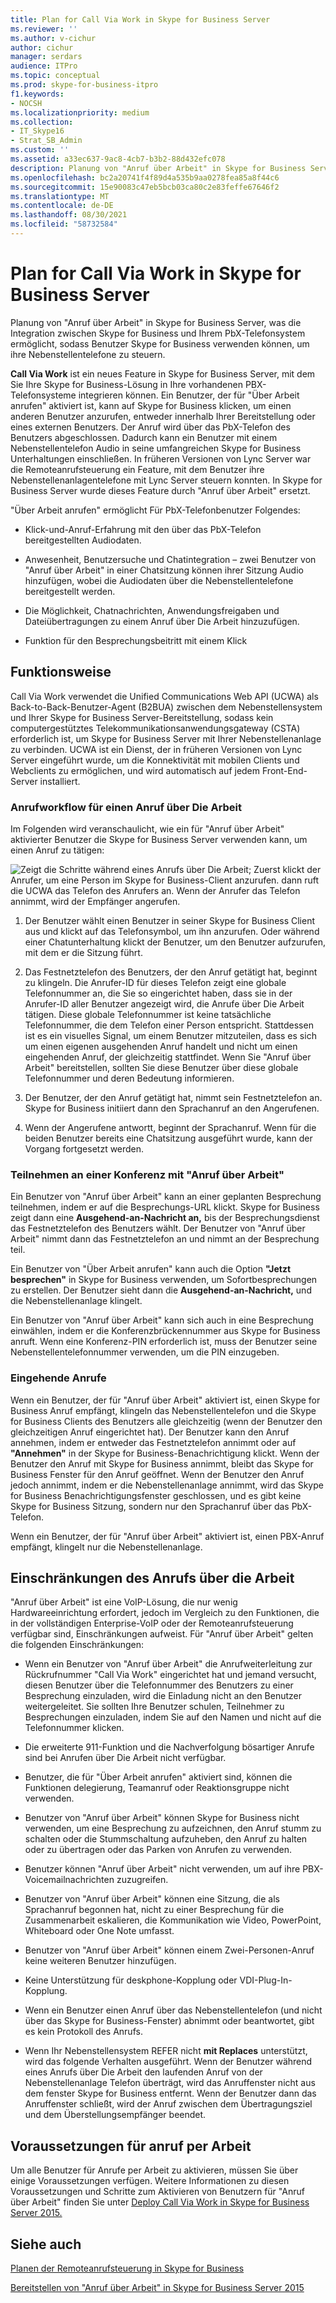 ```yaml
---
title: Plan for Call Via Work in Skype for Business Server
ms.reviewer: ''
ms.author: v-cichur
author: cichur
manager: serdars
audience: ITPro
ms.topic: conceptual
ms.prod: skype-for-business-itpro
f1.keywords:
- NOCSH
ms.localizationpriority: medium
ms.collection:
- IT_Skype16
- Strat_SB_Admin
ms.custom: ''
ms.assetid: a33ec637-9ac8-4cb7-b3b2-88d432efc078
description: Planung von "Anruf über Arbeit" in Skype for Business Server, was die Integration zwischen Skype for Business und Ihrem PbX-Telefonsystem ermöglicht, sodass Benutzer Skype for Business verwenden können, um ihre Nebenstellentelefone zu steuern.
ms.openlocfilehash: bc2a20741f4f89d4a535b9aa0278fea85a8f44c6
ms.sourcegitcommit: 15e90083c47eb5bcb03ca80c2e83feffe67646f2
ms.translationtype: MT
ms.contentlocale: de-DE
ms.lasthandoff: 08/30/2021
ms.locfileid: "58732584"
---
```

# <a name="plan-for-call-via-work-in-skype-for-business-server"></a>Plan for Call Via Work in Skype for Business Server
 
Planung von "Anruf über Arbeit" in Skype for Business Server, was die Integration zwischen Skype for Business und Ihrem PbX-Telefonsystem ermöglicht, sodass Benutzer Skype for Business verwenden können, um ihre Nebenstellentelefone zu steuern.
  
 **Call Via Work** ist ein neues Feature in Skype for Business Server, mit dem Sie Ihre Skype for Business-Lösung in Ihre vorhandenen PBX-Telefonsysteme integrieren können. Ein Benutzer, der für "Über Arbeit anrufen" aktiviert ist, kann auf Skype for Business klicken, um einen anderen Benutzer anzurufen, entweder innerhalb Ihrer Bereitstellung oder eines externen Benutzers. Der Anruf wird über das PbX-Telefon des Benutzers abgeschlossen. Dadurch kann ein Benutzer mit einem Nebenstellentelefon Audio in seine umfangreichen Skype for Business Unterhaltungen einschließen. In früheren Versionen von Lync Server war die Remoteanrufsteuerung ein Feature, mit dem Benutzer ihre Nebenstellenanlagentelefone mit Lync Server steuern konnten. In Skype for Business Server wurde dieses Feature durch "Anruf über Arbeit" ersetzt.
  
"Über Arbeit anrufen" ermöglicht Für PbX-Telefonbenutzer Folgendes:
  
- Klick-und-Anruf-Erfahrung mit den über das PbX-Telefon bereitgestellten Audiodaten.
    
- Anwesenheit, Benutzersuche und Chatintegration – zwei Benutzer von "Anruf über Arbeit" in einer Chatsitzung können ihrer Sitzung Audio hinzufügen, wobei die Audiodaten über die Nebenstellentelefone bereitgestellt werden.
    
- Die Möglichkeit, Chatnachrichten, Anwendungsfreigaben und Dateiübertragungen zu einem Anruf über Die Arbeit hinzuzufügen.
    
- Funktion für den Besprechungsbeitritt mit einem Klick
    
## <a name="how-it-works"></a>Funktionsweise

Call Via Work verwendet die Unified Communications Web API (UCWA) als Back-to-Back-Benutzer-Agent (B2BUA) zwischen dem Nebenstellensystem und Ihrer Skype for Business Server-Bereitstellung, sodass kein computergestütztes Telekommunikationsanwendungsgateway (CSTA) erforderlich ist, um Skype for Business Server mit Ihrer Nebenstellenanlage zu verbinden. UCWA ist ein Dienst, der in früheren Versionen von Lync Server eingeführt wurde, um die Konnektivität mit mobilen Clients und Webclients zu ermöglichen, und wird automatisch auf jedem Front-End-Server installiert.
  
### <a name="call-workflow-for-a-call-via-work-call"></a>Anrufworkflow für einen Anruf über Die Arbeit

Im Folgenden wird veranschaulicht, wie ein für "Anruf über Arbeit" aktivierter Benutzer die Skype for Business Server verwenden kann, um einen Anruf zu tätigen:
  
![Zeigt die Schritte während eines Anrufs über Die Arbeit; Zuerst klickt der Anrufer, um eine Person im Skype for Business-Client anzurufen. dann ruft die UCWA das Telefon des Anrufers an. Wenn der Anrufer das Telefon annimmt, wird der Empfänger angerufen.](../../media/050e88ed-e18e-40c0-84d5-b17fe40c305a.jpg)
  
1. Der Benutzer wählt einen Benutzer in seiner Skype for Business Client aus und klickt auf das Telefonsymbol, um ihn anzurufen. Oder während einer Chatunterhaltung klickt der Benutzer, um den Benutzer aufzurufen, mit dem er die Sitzung führt.
    
2. Das Festnetztelefon des Benutzers, der den Anruf getätigt hat, beginnt zu klingeln. Die Anrufer-ID für dieses Telefon zeigt eine globale Telefonnummer an, die Sie so eingerichtet haben, dass sie in der Anrufer-ID aller Benutzer angezeigt wird, die Anrufe über Die Arbeit tätigen. Diese globale Telefonnummer ist keine tatsächliche Telefonnummer, die dem Telefon einer Person entspricht. Stattdessen ist es ein visuelles Signal, um einem Benutzer mitzuteilen, dass es sich um einen eigenen ausgehenden Anruf handelt und nicht um einen eingehenden Anruf, der gleichzeitig stattfindet. Wenn Sie "Anruf über Arbeit" bereitstellen, sollten Sie diese Benutzer über diese globale Telefonnummer und deren Bedeutung informieren.
    
3. Der Benutzer, der den Anruf getätigt hat, nimmt sein Festnetztelefon an. Skype for Business initiiert dann den Sprachanruf an den Angerufenen. 
    
4. Wenn der Angerufene antwortt, beginnt der Sprachanruf. Wenn für die beiden Benutzer bereits eine Chatsitzung ausgeführt wurde, kann der Vorgang fortgesetzt werden.
    
### <a name="joining-a-conference-with-call-via-work"></a>Teilnehmen an einer Konferenz mit "Anruf über Arbeit"

Ein Benutzer von "Anruf über Arbeit" kann an einer geplanten Besprechung teilnehmen, indem er auf die Besprechungs-URL klickt. Skype for Business zeigt dann eine **Ausgehend-an-Nachricht an,** bis der Besprechungsdienst das Festnetztelefon des Benutzers wählt. Der Benutzer von "Anruf über Arbeit" nimmt dann das Festnetztelefon an und nimmt an der Besprechung teil.
  
Ein Benutzer von "Über Arbeit anrufen" kann auch die Option **"Jetzt besprechen"** in Skype for Business verwenden, um Sofortbesprechungen zu erstellen. Der Benutzer sieht dann die **Ausgehend-an-Nachricht,** und die Nebenstellenanlage klingelt.
  
Ein Benutzer von "Anruf über Arbeit" kann sich auch in eine Besprechung einwählen, indem er die Konferenzbrückennummer aus Skype for Business anruft. Wenn eine Konferenz-PIN erforderlich ist, muss der Benutzer seine Nebenstellentelefonnummer verwenden, um die PIN einzugeben.
  
### <a name="incoming-calls"></a>Eingehende Anrufe

Wenn ein Benutzer, der für "Anruf über Arbeit" aktiviert ist, einen Skype for Business Anruf empfängt, klingeln das Nebenstellentelefon und die Skype for Business Clients des Benutzers alle gleichzeitig (wenn der Benutzer den gleichzeitigen Anruf eingerichtet hat). Der Benutzer kann den Anruf annehmen, indem er entweder das Festnetztelefon annimmt oder auf **"Annehmen"** in der Skype for Business-Benachrichtigung klickt. Wenn der Benutzer den Anruf mit Skype for Business annimmt, bleibt das Skype for Business Fenster für den Anruf geöffnet. Wenn der Benutzer den Anruf jedoch annimmt, indem er die Nebenstellenanlage annimmt, wird das Skype for Business Benachrichtigungsfenster geschlossen, und es gibt keine Skype for Business Sitzung, sondern nur den Sprachanruf über das PbX-Telefon.
  
Wenn ein Benutzer, der für "Anruf über Arbeit" aktiviert ist, einen PBX-Anruf empfängt, klingelt nur die Nebenstellenanlage.
  
## <a name="limitations-of-call-via-work"></a>Einschränkungen des Anrufs über die Arbeit

"Anruf über Arbeit" ist eine VoIP-Lösung, die nur wenig Hardwareeinrichtung erfordert, jedoch im Vergleich zu den Funktionen, die in der vollständigen Enterprise-VoIP oder der Remoteanrufsteuerung verfügbar sind, Einschränkungen aufweist. Für "Anruf über Arbeit" gelten die folgenden Einschränkungen:
  
- Wenn ein Benutzer von "Anruf über Arbeit" die Anrufweiterleitung zur Rückrufnummer "Call Via Work" eingerichtet hat und jemand versucht, diesen Benutzer über die Telefonnummer des Benutzers zu einer Besprechung einzuladen, wird die Einladung nicht an den Benutzer weitergeleitet. Sie sollten Ihre Benutzer schulen, Teilnehmer zu Besprechungen einzuladen, indem Sie auf den Namen und nicht auf die Telefonnummer klicken. 
    
- Die erweiterte 911-Funktion und die Nachverfolgung bösartiger Anrufe sind bei Anrufen über Die Arbeit nicht verfügbar.
    
- Benutzer, die für "Über Arbeit anrufen" aktiviert sind, können die Funktionen delegierung, Teamanruf oder Reaktionsgruppe nicht verwenden.
    
- Benutzer von "Anruf über Arbeit" können Skype for Business nicht verwenden, um eine Besprechung zu aufzeichnen, den Anruf stumm zu schalten oder die Stummschaltung aufzuheben, den Anruf zu halten oder zu übertragen oder das Parken von Anrufen zu verwenden.
    
- Benutzer können "Anruf über Arbeit" nicht verwenden, um auf ihre PBX-Voicemailnachrichten zuzugreifen.
    
- Benutzer von "Anruf über Arbeit" können eine Sitzung, die als Sprachanruf begonnen hat, nicht zu einer Besprechung für die Zusammenarbeit eskalieren, die Kommunikation wie Video, PowerPoint, Whiteboard oder One Note umfasst.
    
- Benutzer von "Anruf über Arbeit" können einem Zwei-Personen-Anruf keine weiteren Benutzer hinzufügen.
    
- Keine Unterstützung für deskphone-Kopplung oder VDI-Plug-In-Kopplung.
    
- Wenn ein Benutzer einen Anruf über das Nebenstellentelefon (und nicht über das Skype for Business-Fenster) abnimmt oder beantwortet, gibt es kein Protokoll des Anrufs.
    
- Wenn Ihr Nebenstellensystem REFER nicht **mit Replaces** unterstützt, wird das folgende Verhalten ausgeführt. Wenn der Benutzer während eines Anrufs über Die Arbeit den laufenden Anruf von der Nebenstellenanlage Telefon überträgt, wird das Anruffenster nicht aus dem fenster Skype for Business entfernt. Wenn der Benutzer dann das Anruffenster schließt, wird der Anruf zwischen dem Übertragungsziel und dem Überstellungsempfänger beendet. 
    
## <a name="prerequisites-for-call-via-work"></a>Voraussetzungen für anruf per Arbeit

Um alle Benutzer für Anrufe per Arbeit zu aktivieren, müssen Sie über einige Voraussetzungen verfügen. Weitere Informationen zu diesen Voraussetzungen und Schritte zum Aktivieren von Benutzern für "Anruf über Arbeit" finden Sie unter [Deploy Call Via Work in Skype for Business Server 2015.](../../deploy/deploy-call-via-work.md) 
  
## <a name="see-also"></a>Siehe auch

[Planen der Remoteanrufsteuerung in Skype for Business](remote-call-control.md)
  
[Bereitstellen von "Anruf über Arbeit" in Skype for Business Server 2015](../../deploy/deploy-call-via-work.md)

